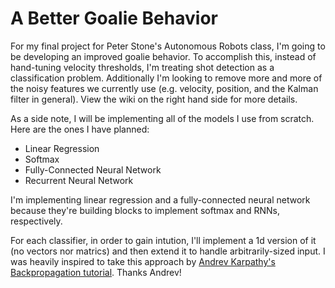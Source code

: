 # A Better Goalie Behavior
For my final project for Peter Stone's Autonomous Robots class, I'm going to be developing an improved goalie behavior. To accomplish this, instead of hand-tuning velocity thresholds, I'm treating shot detection as a classification problem. Additionally I'm looking to remove more and more of the noisy features we currently use (e.g. velocity, position, and the Kalman filter in general). View the wiki on the right hand side for more details.

As a side note, I will be implementing all of the models I use from scratch. Here are the ones I have planned:

- Linear Regression
- Softmax
- Fully-Connected Neural Network
- Recurrent Neural Network

I'm implementing linear regression and a fully-connected neural network because they're building blocks to implement softmax and RNNs, respectively.

For each classifier, in order to gain intution, I'll implement a 1d version of it (no vectors nor matrics) and then extend it to handle arbitrarily-sized input. I was heavily inspired to take this approach by [Andrev Karpathy's Backpropagation tutorial](http://cs231n.github.io/optimization-2/). Thanks Andrev!

